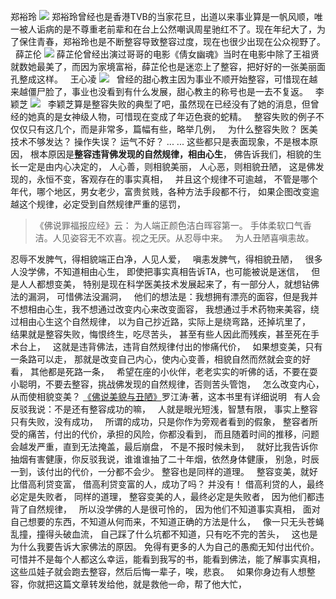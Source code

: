 郑裕玲
![](images/整容失败1.jpg)
郑裕玲曾经也是香港TVB的当家花旦，出道以来事业算是一帆风顺，唯一被人诟病的是不尊重老前辈和在台上公然嘲讽周星驰红不了。现在年纪大了，为了保住青春，郑裕玲也是不断整容导致整容过度，现在也很少出现在公众视野了。
&nbsp;
薛芷伦
![](images/整容失败2.jpg)
薛芷伦曾经出演过哥哥的电影《倩女幽魂》当时在电影中除了王祖贤就数她最美了，而因为家境富裕，薛芷伦也是迷恋上了整容，把好好的一张美丽面孔整成这样。
&nbsp;
王心凌
![](images/整容失败3.jpg)
&nbsp;
曾经的甜心教主因为事业不顺开始整容，可惜现在越来越僵尸脸了，事业也没看到有什么发展，甜心教主的称号也是一去不复返。
&nbsp;
李颖芝
![](images/整容失败4.jpg)
&nbsp;
李颖芝算是整容失败的典型了吧，虽然现在已经没有了她的消息，但曾经的她真的是女神级人物，可惜现在变成了年迈色衰的蛇精。
&nbsp;
整容失败的例子不仅仅只有这几个，而是非常多，篇幅有些，略举几例，
&nbsp;
为什么整容失败？
医美技术不够发达？
操作失误？
运气不好？
... ...
这些都只是表面现象，不是根本原因，
根本原因是**整容违背佛发现的自然规律，相由心生**，
佛告诉我们，相貌的生长一定是由内心决定的，
人心善，则相貌美丽，
人心恶，则相貌丑陋，
这是佛发现的，永恒不变，客观存在的事实真相，
&nbsp;
并且这个规律不可逾越，
不管是哪个年代，哪个地区，男女老少，富贵贫贱，各种方法手段都不行，
如果企图改变逾越这个规律，必定受到自然规律严重的惩罚，

> 《佛说罪福报应经》云：
> 为人端正颜色洁白晖容第一。
> 手体柔软口气香洁。人见姿容无不欢喜。视之无厌。从忍辱中来。
> &nbsp;
> 为人丑陋喜嗔恚故。

忍辱不发脾气，得相貌端正白净，人见人爱，
&nbsp;
嗔恚发脾气，得相貌丑陋，
&nbsp;
很多人没学佛，不知道相由心生，
即使把事实真相告诉TA，也可能被说是迷信，
&nbsp;
但是人人都想变美，
特别是现在科学医美技术发展起来了，有一部分人，就想钻佛法的漏洞，
可惜佛法没漏洞，
&nbsp;
他们的想法是：我想拥有漂亮的面容，但是我并不想相由心生，我不想通过改变内心来改变面容，
我想通过手术药物来美容，绕过相由心生这个自然规律，
以为自己抄近路，实际上是绕弯路，还掉坑里了，
&nbsp;
结果就是整容失败，悔恨终生，吃尽苦头，
甚至有些人因此而残疾，甚至死在手术台上，
&nbsp;
这就是违背佛法，违背自然规律付出的惨痛代价，
&nbsp;
如果想变美，只有一条路可以走，
那就是改变自己内心，使内心变善，相貌自然而然就会变的好看，
其他都是死路一条，
&nbsp;
希望在座的小伙伴，老老实实的听佛的话，不要在耍小聪明，不要去整容，挑战佛发现的自然规律，否则苦头管饱，
&nbsp;
怎么改变内心，从而使相貌变美？
[《佛说美貌与丑陋》](https://7qrbxke2v5.k.topthink.com/@g1rwo5e2ov/mulu.html)罗江涛·著，这本书里有详细说明
&nbsp;
有人会反驳我说：不是还有整容成功的嘛，
&nbsp;
人就是眼光短浅，智慧有限，
事实上整容只有失败，没有成功，
&nbsp;
所谓的成功，只是你作为旁观者看到的假象，
整容者所受的痛苦，付出的代价，承担的风险，你都没看到，
而且随着时间的推移，问题会越发严重，直到无法掩盖，最后崩盘，
不是不报时候未到，
&nbsp;
就好比我告诉你抽烟有害健康，你反驳我说，谁谁谁抽了二十年烟，依然身体健康，
别急，时辰一到，该付出的代价，一分都不会少。
整容也是同样的道理。
&nbsp;
整容变美，就好比借高利贷变富，
借高利贷变富的人，成功了吗？
并没有！
借高利贷的人，最终必定是失败者，
同样的道理，
整容变美的人，最终必定是失败者，
因为他们都违背了自然规律，
&nbsp;
所以没学佛的人是很可怜的，
因为他们不知道事实真相，
面对自己想要的东西，不知道从何而来，不知道正确的方法是什么，
&nbsp;
像一只无头苍蝇乱撞，撞得头破血流，
自己踩了什么坑都不知道，只有吃不完的苦头，
&nbsp;
这也是为什么我要告诉大家佛法的原因。
免得有更多的人为自己的愚痴无知付出代价。
&nbsp;
可惜并不是每个人都这么幸运，能看到我写的书，能看到佛法，能了解事实真相，
这些瓜娃子就会跑去整容，然后后悔一辈子，唉，悲哀。
&nbsp;
如果你身边有人想整容，你就把这篇文章转发给他，就是救他一命，帮了他大忙，



